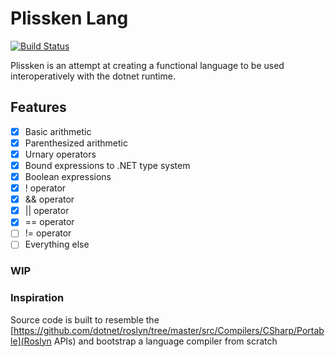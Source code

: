 # Plissken Lang

[![Build Status](https://dev.azure.com/spkellydev/Plissken/_apis/build/status/spkellydev.plissken?branchName=master)](https://dev.azure.com/spkellydev/Plissken/_build/latest?definitionId=1&branchName=master)

Plissken is an attempt at creating a functional language to be used interoperatively with the dotnet runtime.

## Features

- [x] Basic arithmetic
- [x] Parenthesized arithmetic
- [x] Urnary operators
- [x] Bound expressions to .NET type system
- [x] Boolean expressions
- [x] ! <not> operator
- [x] && <and> operator
- [x] || <or> operator
- [x] == <equal> operator
- [ ] != <not-equal> operator
- [ ] Everything else

### WIP

### Inspiration

Source code is built to resemble the [https://github.com/dotnet/roslyn/tree/master/src/Compilers/CSharp/Portable](Roslyn APIs) and bootstrap a language compiler from scratch